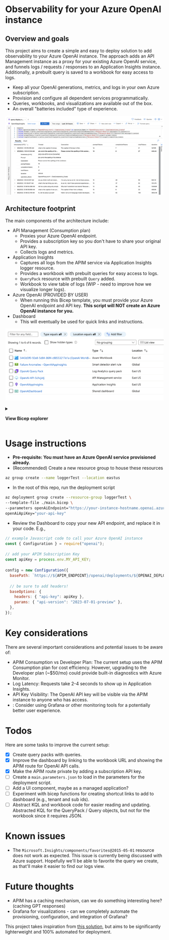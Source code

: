 # Observability for your Azure OpenAI instance

## Overview and goals

This project aims to create a simple and easy to deploy solution to add observability to your Azure OpenAI instance. The approach adds an API Management instance as a proxy for your existing Azure OpenAI service, and funnels logs / requests / responses to an Application Insights instance. Additionally, a prebuilt query is saved to a workbook for easy access to logs.

- Keep all your OpenAI generations, metrics, and logs in your own Azure subscription.
- Provision and configure all dependent services programmatically.
- Queries, workbooks, and visualizations are available out of the box.
- An overall "batteries included" type of experience.

![Logs](/images/logs.png)

## Architecture footprint

The main components of the architecture include:

- API Management (Consumption plan)
  - Proxies your Azure OpenAI endpoint.
  - Provides a subscription key so you don't have to share your original API key.
  - Collects logs and metrics.
- Application Insights
  - Captures all logs from the APIM service via Application Insights logger resource.
  - Provides a workbook with prebuilt queries for easy access to logs.
  - `QueryPack` resource with prebuilt `Query` added.
  - Workbook to view table of logs (WIP - need to improve how we visualize longer logs).
- Azure OpenAI (PROVIDED BY USER)
  - When running this Bicep template, you must provide your Azure OpenAI endpoint and API key. **This script will NOT create an Azure OpenAI instance for you.**
- Dashboard
  - This will eventually be used for quick links and instructions.

<!-- ## Provisioned resources -->

![Provisioned resources](/images/resources.png)

<details>

<summary>

**View Bicep explorer**

</summary>

![Bicep explorer](/images/explorer.png)

</details>

# Usage instructions

- **Pre-requisite: You must have an Azure OpenAI service provisioned already.**
- (Recommended) Create a new resource group to house these resources

```bash
az group create --name loggerTest --location eastus
```

- In the root of this repo, run the deployment script

```bash
az deployment group create --resource-group loggerTest \
--template-file ./main.bicep \
--parameters openAiEndpoint="https://your-instance-hostname.openai.azure.com/openai/" \
openAiApiKey="your-api-key"
```

- Review the Dashboard to copy your new API endpoint, and replace it in your code. E.g.,

```javascript
// example Javascript code to call your Azure OpenAI instance
const { Configuration } = require("openai");

// add your APIM Subscription Key
const apiKey = process.env.MY_API_KEY;

config = new Configuration({
  basePath: `https://${APIM_ENDPOINT}/openai/deployments/${OPENAI_DEPLOYMENT_NAME}`,

  // be sure to add headers!
  baseOptions: {
    headers: { "api-key": apiKey },
    params: { "api-version": "2023-07-01-preview" },
  },
});
```

# Key considerations

There are several important considerations and potential issues to be aware of:

- APIM Consumption vs Developer Plan: The current setup uses the APIM Consumption plan for cost efficiency. However, upgrading to the Developer plan (~$50/mo) could provide built-in diagnostics with Azure Monitor.
- Log Latency: Requests take 2-4 seconds to show up in Application Insights.
- API Key Visibility: The OpenAI API key will be visible via the APIM instance to anyone who has access.
- : Consider using Grafana or other monitoring tools for a potentially better user experience.

# Todos

Here are some tasks to improve the current setup:

- [x] Create query packs with queries.
- [x] Improve the dashboard by linking to the workbook URL and showing the APIM route for OpenAI API calls.
- [x] Make the APIM route private by adding a subscription API key.
- [ ] Create a `main.parameters.json` to load in the parameters for the deployment script.
- [ ] Add a UI component, maybe as a managed application?
- [ ] Experiment with bicep functions for creating shortcut links to add to dashboard (e.g., tenant and sub ids).
- [ ] Abstract KQL and workbook code for easier reading and updating. Abstracted KQL for the QueryPack / Query objects, but not for the workbook since it requires JSON.

# Known issues

- The `Microsoft.Insights/components/favorites@2015-05-01` resource does not work as expected. This issue is currently being discussed with Azure support. Hopefully we'll be able to favorite the query we create, as that'll make it easier to find our logs view.

# Future thoughts

- APIM has a caching mechanism, can we do something interesting here? (caching GPT responses)
- Grafana for visualizations - can we completely automate the provisioning, configuration, and integration of Grafana?

This project takes inspiration from [this solution](https://github.com/Azure-Samples/openai-python-enterprise-logging), but aims to be significantly lighterweight and 100% automated for deployment.
